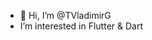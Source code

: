 - 👋 Hi, I’m @TVladimirG
- I’m interested in Flutter & Dart



<!---
TVladimirG/TVladimirG is a ✨ special ✨ repository because its `README.md` (this file) appears on your GitHub profile.
You can click the Preview link to take a look at your changes.
--->
